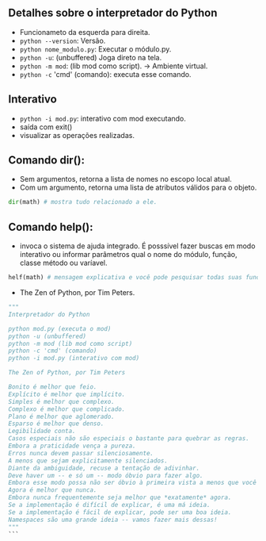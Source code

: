 ## Detalhes sobre o interpretador do Python
- Funcionameto da esquerda para direita.
- `python --version`: Versão.
- `python nome_modulo.py`: Executar o módulo.py.
- `python -u`: (unbuffered) Joga direto na tela.
- `python -m mod`: (lib mod como script). -> Ambiente virtual.
- `python -c` 'cmd' (comando): executa esse comando.

## Interativo
- `python -i mod.py`: interativo com mod executando.
- saída com exit()
- visualizar as operações realizadas.

## Comando dir():
-  Sem argumentos, retorna a lista de nomes no escopo local atual. 
- Com um argumento, retorna uma lista de atributos válidos para o objeto.

``` python
dir(math) # mostra tudo relacionado a ele.
```
## Comando help():
- invoca o sistema de ajuda integrado. É posssível fazer buscas em modo interativo ou informar parâmetros qual o nome do módulo, função, classe método ou varíavel. 
``` python
helf(math) # mensagem explicativa e você pode pesquisar todas suas funcionalidades.
```

- The Zen of Python, por Tim Peters. 
```` python
""" 
Interpretador do Python

python mod.py (executa o mod)
python -u (unbuffered)
python -m mod (lib mod como script)
python -c 'cmd' (comando)
python -i mod.py (interativo com mod)

The Zen of Python, por Tim Peters

Bonito é melhor que feio.
Explícito é melhor que implícito.
Simples é melhor que complexo.
Complexo é melhor que complicado.
Plano é melhor que aglomerado.
Esparso é melhor que denso.
Legibilidade conta.
Casos especiais não são especiais o bastante para quebrar as regras.
Embora a praticidade vença a pureza.
Erros nunca devem passar silenciosamente.
A menos que sejam explicitamente silenciados.
Diante da ambiguidade, recuse a tentação de adivinhar.
Deve haver um -- e só um -- modo óbvio para fazer algo.
Embora esse modo possa não ser óbvio à primeira vista a menos que você seja holandês.
Agora é melhor que nunca.
Embora nunca frequentemente seja melhor que *exatamente* agora.
Se a implementação é difícil de explicar, é uma má ideia.
Se a implementação é fácil de explicar, pode ser uma boa ideia.
Namespaces são uma grande ideia -- vamos fazer mais dessas!
"""
```